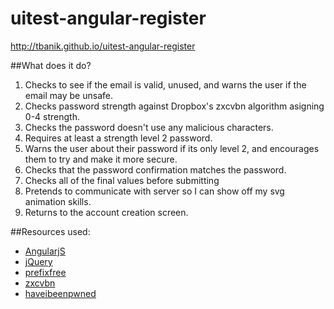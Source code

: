 # uitest-angular-register

http://tbanik.github.io/uitest-angular-register

##What does it do?
1. Checks to see if the email is valid, unused, and warns the user if the email may be unsafe.
2. Checks password strength against Dropbox's zxcvbn algorithm asigning 0-4 strength.
3. Checks the password doesn't use any malicious characters.
4. Requires at least a strength level 2 password.
5. Warns the user about their password if its only level 2, and encourages them to try and make it more secure.
6. Checks that the password confirmation matches the password.
7. Checks all of the final values before submitting
8. Pretends to communicate with server so I can show off my svg animation skills.
9. Returns to the account creation screen.

##Resources used:
* [AngularjS](https://github.com/angular/angular.js)
* [jQuery](https://github.com/jquery/jquery)
* [prefixfree](https://github.com/LeaVerou/prefixfree)
* [zxcvbn](https://github.com/dropbox/zxcvbn)
* [haveibeenpwned](https://haveibeenpwned.com/API/v2)

